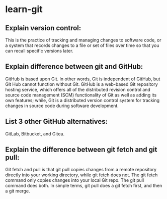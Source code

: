 # learn-git

## Explain version control:
This is the practice of tracking and managing changes to software code, or a system that records changes to a file or set of files over time so that you can recall specific versions later.

## Explain difference between git and GitHub:
GitHub is based upon Git. In other words, Git is independent of GitHub, but Git Hub cannot function without Git.
GitHub is a web-based Git repository hosting service, which offers all of the distributed revision control and source code management (SCM) functionality of Git as well as adding its own features; while, Git is a distributed version control system for tracking changes in source code during software development.

## List 3 other GitHub alternatives:
GitLab, Bitbucket, and Gitea.

## Explain the difference between git fetch and git pull:
Git fetch and pull is that git pull copies changes from a remote repository directly into your working directory, while git fetch does not. The git fetch command only copies changes into your local Git repo. The git pull command does both. In simple terms, git pull does a git fetch first, and then a git merge.